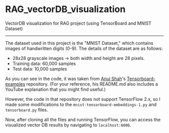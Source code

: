 # RAG_vectorDB_visualization
VectorDB visualization for RAG project (using TensorBoard and MNIST Dataset)

---

The dataset used in this project is the "MNIST Dataset," which contains images of handwritten digits (0-9).
The details of the dataset are as follows:
- 28x28 grayscale images → both width and height are 28 pixels.
- Training data: 60,000 samples
- Test data: 10,000 samples

As you can see in the code, it was taken from [Anuj Shah](https://github.com/anujshah1003)'s [Tensorboard-examples](https://github.com/anujshah1003/Tensorboard-examples.git) repository. (For your reference, his README.md also includes a YouTube explanation that you might find useful.)

However, the code in that repository does not support TensorFlow 2.x, so I made some modifications to the `mnist-tensorboard-embeddings-1.py` and `tensorboard.py` files.

Now, after cloning all the files and running TensorFlow, you can access the visualized vector DB results by navigating to `localhost:6006`.
